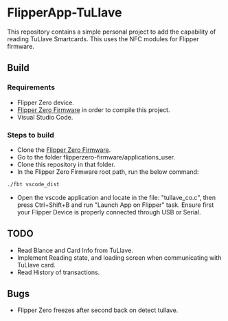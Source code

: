 # FlipperApp-TuLlave

This repository contains a simple personal project to add the capability of reading TuLlave Smartcards. This uses the NFC modules for Flipper firmware.

## Build

### Requirements

* Flipper Zero device.
* [Flipper Zero Firmware](https://github.com/flipperdevices/flipperzero-firmware) in order to compile this project.
* Visual Studio Code.

### Steps to build

* Clone the [Flipper Zero Firmware](https://github.com/flipperdevices/flipperzero-firmware).
* Go to the folder flipperzero-firmware/applications_user.
* Clone this repository in that folder. 
* In the Flipper Zero Firmware root path, run the below command:

```bash
./fbt vscode_dist
```
* Open the vscode application and locate in the file: "tullave_co.c", then press Ctrl+Shift+B and run "Launch App on Flipper" task. Ensure first your Flipper Device is properly connected through USB or Serial.

## TODO

* Read Blance and Card Info from TuLlave.
* Implement Reading state, and loading screen when communicating with TuLlave card. 
* Read History of transactions.

## Bugs

* Flipper Zero freezes after second back on detect tullave.